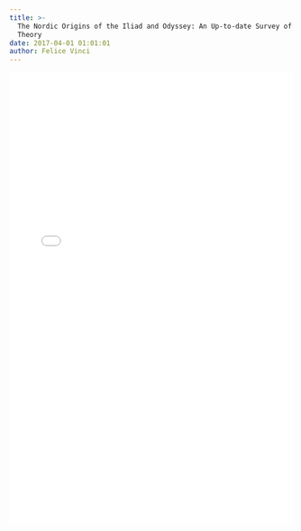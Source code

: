 ```yaml
---
title: >-
  The Nordic Origins of the Iliad and Odyssey: An Up-to-date Survey of the
  Theory
date: 2017-04-01 01:01:01
author: Felice Vinci
---
```


<div>
  <iframe src="/PDFjs/web/viewer.html?file=../../pages/external-posts/The-Nordic-Origins-of-the-Iliad-and-Odyssey-An-Up-to-date-Survey-of-the-Theory/The Nordic Origins of the Iliad and Odyssey - An Up to Date Survey of the Theory.pdf" width="100%" height="800px" frameborder="0"></iframe>
</div>